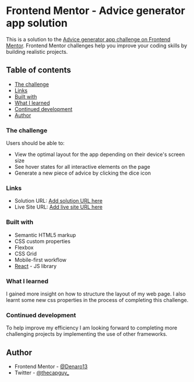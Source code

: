 # Frontend Mentor - Advice generator app solution

This is a solution to the [Advice generator app challenge on Frontend Mentor](https://www.frontendmentor.io/challenges/advice-generator-app-QdUG-13db). Frontend Mentor challenges help you improve your coding skills by building realistic projects.

## Table of contents

- [The challenge](#the-challenge)
- [Links](#links)
- [Built with](#built-with)
- [What I learned](#what-i-learned)
- [Continued development](#continued-development)
- [Author](#author)

### The challenge

Users should be able to:

- View the optimal layout for the app depending on their device's screen size
- See hover states for all interactive elements on the page
- Generate a new piece of advice by clicking the dice icon

### Links

- Solution URL: [Add solution URL here](https://your-solution-url.com)
- Live Site URL: [Add live site URL here](https://your-live-site-url.com)

### Built with

- Semantic HTML5 markup
- CSS custom properties
- Flexbox
- CSS Grid
- Mobile-first workflow
- [React](https://reactjs.org/) - JS library

### What I learned

I gained more insight on how to structure the layout of my web page. I also learnt some new css properties in the process of completing this challenge.

### Continued development

To help improve my efficiency I am looking forward to completing more challenging projects by implementing the use of other frameworks.

## Author

- Frontend Mentor - [@Denaro13](https://www.frontendmentor.io/profile/yourusername)
- Twitter - [@thecapguy\_](https://www.twitter.com/yourusername)

